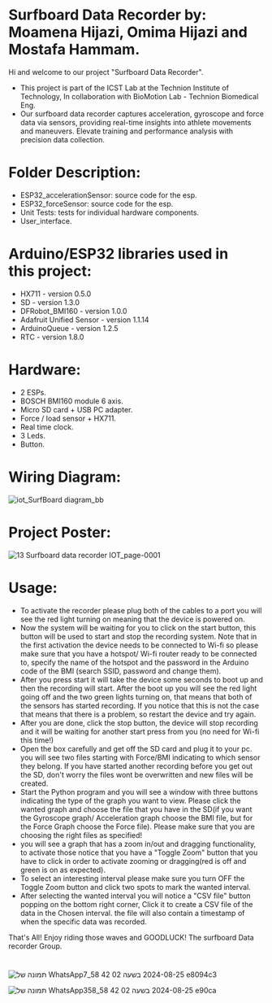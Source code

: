 # Surfboard Data Recorder by: Moamena Hijazi, Omima Hijazi and Mostafa Hammam.

Hi and welcome to our project "Surfboard Data Recorder".
- This project is part of the ICST Lab at the Technion Institute of Technology, In collaboration with BioMotion Lab - Technion Biomedical Eng.
- Our surfboard data recorder captures acceleration, gyroscope and force data via sensors, providing real-time insights into athlete movements and maneuvers. Elevate training and performance analysis with precision data collection.

# Folder Description:
- ESP32_accelerationSensor: source code for the esp. 
- ESP32_forceSensor: source code for the esp.
- Unit Tests: tests for individual hardware components.
- User_interface.

# Arduino/ESP32 libraries used in this project:
- HX711 - version 0.5.0
- SD - version 1.3.0
- DFRobot_BMI160 - version 1.0.0
- Adafruit Unified Sensor - version 1.1.14
- ArduinoQueue - version 1.2.5
- RTC - version 1.8.0

# Hardware: 
- 2 ESPs.
- BOSCH BMI160 module 6 axis.
- Micro SD card + USB PC adapter.
- Force / load sensor  + HX711.
- Real time clock.
- 3 Leds.
- Button.

# Wiring Diagram: 

![iot_SurfBoard diagram_bb](https://github.com/user-attachments/assets/8e3639b6-3017-4b42-83bf-ef7ab1cd16a8)

# Project Poster: 
![13 Surfboard data recorder IOT_page-0001](https://github.com/user-attachments/assets/b1430919-c4b2-4e2b-9617-c4fe7bcb412b)


# Usage: 
- To activate the recorder please plug both of the cables to a port you will see the red light turning on meaning that the device is powered on.
- Now the system will be waiting for you to click on the start button, this button will be used to start and stop the recording system. Note that in the first activation the device needs to be connected to Wi-fi so please make sure that you have a hotspot/ Wi-fi router ready to be connected to, specify the name of the hotspot and the password in the Arduino code of the BMI (search SSID, password and change them).
- After you press start it will take the device some seconds to boot up and then the recording will start. After the boot up you will see the red light going off and the two green lights turning on, that means that both of the sensors has started recording. If you notice that this is not the case that means that there is a problem, so restart the device and try again.
- After you are done, click the stop button, the device will stop recording and it will be waiting for another start press from you (no need for Wi-fi this time!)
- Open the box carefully and get off the SD card and plug it to your pc. you will see two files starting with Force/BMI indicating to which sensor they belong. If you have started another recording before you get out the SD, don't worry the files wont be overwritten and new files will be created.
- Start the Python program and you will see a window with three buttons indicating the type of the graph you want to view. Please click the wanted graph and choose the file that you have in the SD(if you want the Gyroscope graph/ Acceleration graph choose the BMI file, but for the Force Graph choose the Force file). Please make sure that you are choosing the right files as specified!
- you will see a graph that has a zoom in/out and dragging functionality, to activate those notice that you have a "Toggle Zoom" button that you have to click in order to activate zooming or dragging(red is off and green is on as expected).
- To select an interesting interval please make sure you turn OFF the Toggle Zoom button and click two spots to mark the wanted interval.
- After selecting the wanted interval you will notice a "CSV file" button popping on the bottom right corner, Click it to create a CSV file of the data in the Chosen interval. the file will also contain a timestamp of when the specific data was recorded.

That's All! Enjoy riding those waves and GOODLUCK!
The surfboard Data recorder Group.

# 

![תמונה של WhatsApp‏ 2024-08-25 בשעה 02 42 58_7e8094c3](https://github.com/user-attachments/assets/ceefeaf6-d52c-4968-ad4d-840f3396afd3)

![תמונה של WhatsApp‏ 2024-08-25 בשעה 02 42 58_358e90ca](https://github.com/user-attachments/assets/9d1c2bbe-bb86-49fe-b9b7-62107f0556d8)

